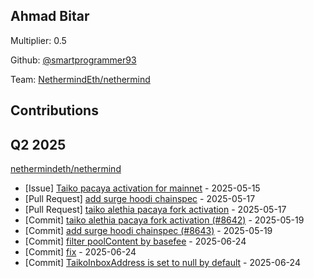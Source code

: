 
## Ahmad Bitar
Multiplier: 0.5

Github: [@smartprogrammer93](https://github.com/smartprogrammer93)

Team: [NethermindEth/nethermind](https://github.com/NethermindEth/nethermind/pulls?q=author%3Asmartprogrammer93+)

## Contributions

## Q2 2025

[nethermindeth/nethermind](https://github.com/nethermindeth/nethermind)
* [Issue] [Taiko pacaya activation for mainnet](https://github.com/NethermindEth/nethermind/issues/8627) - 2025-05-15
* [Pull Request] [add surge hoodi chainspec](https://github.com/NethermindEth/nethermind/pull/8643) - 2025-05-17
* [Pull Request] [taiko alethia pacaya fork activation](https://github.com/NethermindEth/nethermind/pull/8642) - 2025-05-17
* [Commit] [taiko alethia pacaya fork activation (#8642)](https://github.com/NethermindEth/nethermind/commit/d02b7c58edde6c8a76f2a5acb7b511f243e959e0) - 2025-05-19
* [Commit] [add surge hoodi chainspec (#8643)](https://github.com/NethermindEth/nethermind/commit/737763dbebba5ab4f2890d4ef493a65a24c2f069) - 2025-05-19
* [Commit] [filter poolContent by basefee](https://github.com/NethermindEth/nethermind/commit/3b5d568ca05f4fe4e12f439e676324c6a8b7e7fa) - 2025-06-24
* [Commit] [fix](https://github.com/NethermindEth/nethermind/commit/56c733761a5931efb21dffcfb343b681ac4aa416) - 2025-06-24
* [Commit] [TaikoInboxAddress is set to null by default](https://github.com/NethermindEth/nethermind/commit/9d43f00d4877d2a4dc4d87bebd508d7e12103386) - 2025-06-24
